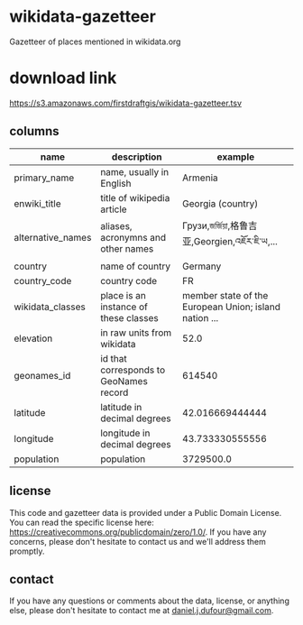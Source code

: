 # wikidata-gazetteer
Gazetteer of places mentioned in wikidata.org

# download link
https://s3.amazonaws.com/firstdraftgis/wikidata-gazetteer.tsv

## columns
| name              | description                            | example                               | 
| ----------------- | -------------------------------------  | ------------------------------------- |
| primary_name      | name, usually in English               | Armenia                               |
| enwiki_title      | title of wikipedia article             | Georgia (country)                     |
| alternative_names | aliases, acronymns and other names     | Грузи,জর্জিয়া,格鲁吉亚,Georgien,འཇོར་ཇི་ཡ,... |
| country           | name of country                        | Germany                               |
| country_code      | country code                           | FR                                    |
| wikidata_classes  | place is an instance of these classes  | member state of the European Union; island nation ... |
| elevation         | in raw units from wikidata             | 52.0                                  |
| geonames_id       | id that corresponds to GeoNames record | 614540                                |
| latitude          | latitude in decimal degrees            | 42.016669444444                       |
| longitude         | longitude in decimal degrees           | 43.733330555556                       |
| population        | population                             | 3729500.0                             |

## license 
This code and gazetteer data is provided under a Public Domain License.  You can read the specific license here:
https://creativecommons.org/publicdomain/zero/1.0/.  If you have any concerns, please don't hesitate to contact us and we'll address them promptly.

## contact
If you have any questions or comments about the data, license, or anything else, please don't hesitate to contact me at daniel.j.dufour@gmail.com.
